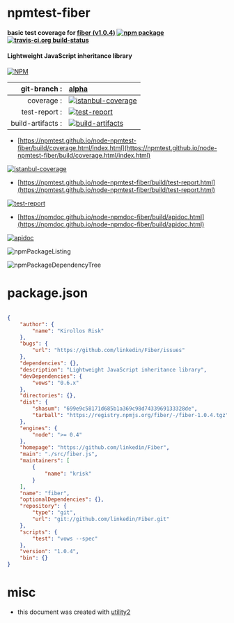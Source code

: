 # npmtest-fiber

#### basic test coverage for  [fiber (v1.0.4)](https://github.com/linkedin/Fiber)  [![npm package](https://img.shields.io/npm/v/npmtest-fiber.svg?style=flat-square)](https://www.npmjs.org/package/npmtest-fiber) [![travis-ci.org build-status](https://api.travis-ci.org/npmtest/node-npmtest-fiber.svg)](https://travis-ci.org/npmtest/node-npmtest-fiber)

#### Lightweight JavaScript inheritance library

[![NPM](https://nodei.co/npm/fiber.png?downloads=true&downloadRank=true&stars=true)](https://www.npmjs.com/package/fiber)

| git-branch : | [alpha](https://github.com/npmtest/node-npmtest-fiber/tree/alpha)|
|--:|:--|
| coverage : | [![istanbul-coverage](https://npmtest.github.io/node-npmtest-fiber/build/coverage.badge.svg)](https://npmtest.github.io/node-npmtest-fiber/build/coverage.html/index.html)|
| test-report : | [![test-report](https://npmtest.github.io/node-npmtest-fiber/build/test-report.badge.svg)](https://npmtest.github.io/node-npmtest-fiber/build/test-report.html)|
| build-artifacts : | [![build-artifacts](https://npmtest.github.io/node-npmtest-fiber/glyphicons_144_folder_open.png)](https://github.com/npmtest/node-npmtest-fiber/tree/gh-pages/build)|

- [https://npmtest.github.io/node-npmtest-fiber/build/coverage.html/index.html](https://npmtest.github.io/node-npmtest-fiber/build/coverage.html/index.html)

[![istanbul-coverage](https://npmtest.github.io/node-npmtest-fiber/build/screenCapture.buildCi.browser.%252Ftmp%252Fbuild%252Fcoverage.lib.html.png)](https://npmtest.github.io/node-npmtest-fiber/build/coverage.html/index.html)

- [https://npmtest.github.io/node-npmtest-fiber/build/test-report.html](https://npmtest.github.io/node-npmtest-fiber/build/test-report.html)

[![test-report](https://npmtest.github.io/node-npmtest-fiber/build/screenCapture.buildCi.browser.%252Ftmp%252Fbuild%252Ftest-report.html.png)](https://npmtest.github.io/node-npmtest-fiber/build/test-report.html)

- [https://npmdoc.github.io/node-npmdoc-fiber/build/apidoc.html](https://npmdoc.github.io/node-npmdoc-fiber/build/apidoc.html)

[![apidoc](https://npmdoc.github.io/node-npmdoc-fiber/build/screenCapture.buildCi.browser.%252Ftmp%252Fbuild%252Fapidoc.html.png)](https://npmdoc.github.io/node-npmdoc-fiber/build/apidoc.html)

![npmPackageListing](https://npmtest.github.io/node-npmtest-fiber/build/screenCapture.npmPackageListing.svg)

![npmPackageDependencyTree](https://npmtest.github.io/node-npmtest-fiber/build/screenCapture.npmPackageDependencyTree.svg)



# package.json

```json

{
    "author": {
        "name": "Kirollos Risk"
    },
    "bugs": {
        "url": "https://github.com/linkedin/Fiber/issues"
    },
    "dependencies": {},
    "description": "Lightweight JavaScript inheritance library",
    "devDependencies": {
        "vows": "0.6.x"
    },
    "directories": {},
    "dist": {
        "shasum": "699e9c58171d685b1a369c98d7433969133328de",
        "tarball": "https://registry.npmjs.org/fiber/-/fiber-1.0.4.tgz"
    },
    "engines": {
        "node": ">= 0.4"
    },
    "homepage": "https://github.com/linkedin/Fiber",
    "main": "./src/fiber.js",
    "maintainers": [
        {
            "name": "krisk"
        }
    ],
    "name": "fiber",
    "optionalDependencies": {},
    "repository": {
        "type": "git",
        "url": "git://github.com/linkedin/Fiber.git"
    },
    "scripts": {
        "test": "vows --spec"
    },
    "version": "1.0.4",
    "bin": {}
}
```



# misc
- this document was created with [utility2](https://github.com/kaizhu256/node-utility2)

